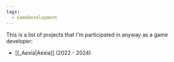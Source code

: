 ```yaml
---
tags:
  - GameDevelopment
---
```

This is a list of projects that I'm participated in anyway as a game developer:

- [[_Aexia|Aexia]] (2022 - 2024)